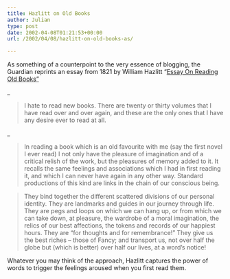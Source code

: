 ```yaml
---
title: Hazlitt on Old Books
author: Julian
type: post
date: 2002-04-08T01:21:53+00:00
url: /2002/04/08/hazlitt-on-old-books-as/

---
```

As something of a counterpoint to the very essence of blogging, the Guardian reprints an essay from 1821 by William Hazlitt &#8220;[Essay On Reading Old Books&#8221;][1]
  
_</p> 

> I hate to read new books. There are twenty or thirty volumes that I have read over and over again, and these are the only ones that I have any desire ever to read at all.

</i>
  
_</p> 

> In reading a book which is an old favourite with me (say the first novel I ever read) I not only have the pleasure of imagination and of a critical relish of the work, but the pleasures of memory added to it. It recalls the same feelings and associations which I had in first reading it, and which I can never have again in any other way. Standard productions of this kind are links in the chain of our conscious being.
  
> They bind together the different scattered divisions of our personal identity. They are landmarks and guides in our journey through life. They are pegs and loops on which we can hang up, or from which we can take down, at pleasure, the wardrobe of a moral imagination, the relics of our best affections, the tokens and records of our happiest hours. They are &#8220;for thoughts and for remembrance!&#8221; They give us the best riches &#8211; those of Fancy; and transport us, not over half the globe but (which is better) over half our lives, at a word&#8217;s notice! 

</i>Whatever you may think of the approach, Hazlitt captures the power of words to trigger the feelings aroused when you first read them.

 [1]: https://www.guardian.co.uk/Archive/Article/0,4273,4388138,00.html